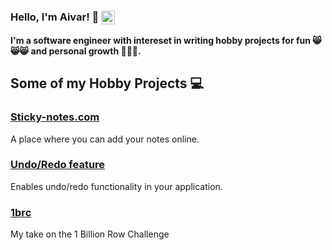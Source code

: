 ### Hello, I'm Aivar! 👋 [<img align="center" alt="aivaraleksiev | LinkedIn" width="22px" src="https://cdn.jsdelivr.net/npm/simple-icons@v3/icons/linkedin.svg" />][linkedin]

**I'm a software engineer with intereset in writing hobby projects for fun :smile_cat::smile_cat::smile_cat: and personal growth 🚀🚀🚀.**


## Some of my Hobby Projects 💻

### [Sticky-notes.com](https://github.com/aivaraleksiev/Sticky-notes.com)
A place where you can  add your notes online.

### [Undo/Redo feature](https://github.com/aivaraleksiev/UndoRedoFeature)
Enables undo/redo functionality in your application.

### [1brc](https://github.com/aivaraleksiev/1brc)
My take on the 1 Billion Row Challenge

[linkedin]: https://bg.linkedin.com/in/aivar-aleksiev-088463214
